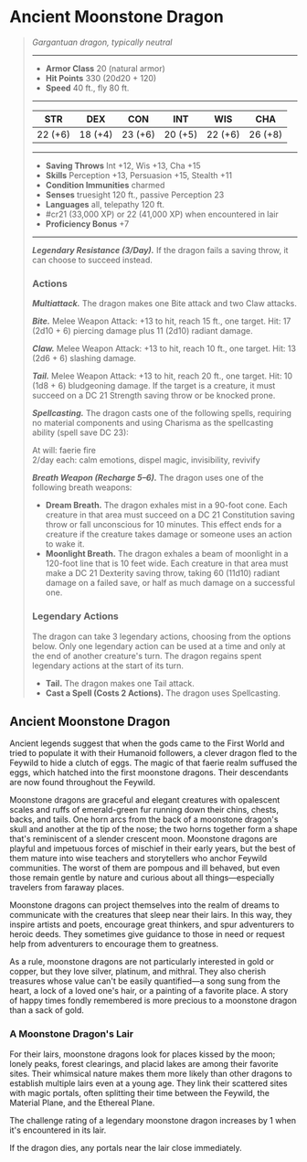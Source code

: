 # Ancient Moonstone Dragon
>*Gargantuan dragon, typically neutral*
>___
>- **Armor Class** 20 (natural armor)
>- **Hit Points** 330 (20d20 + 120)
>- **Speed** 40 ft., fly 80 ft.
>___
>|STR|DEX|CON|INT|WIS|CHA|
>|:---:|:---:|:---:|:---:|:---:|:---:|
>|22 (+6)|18 (+4)|23 (+6)|20 (+5)|22 (+6)|26 (+8)|
>___
>- **Saving Throws** Int +12, Wis +13, Cha +15
>- **Skills** Perception +13, Persuasion +15, Stealth +11
>- **Condition Immunities** charmed
>- **Senses** truesight 120 ft., passive Perception 23
>- **Languages** all, telepathy 120 ft.
>- #cr21 (33,000 XP) or 22 (41,000 XP) when encountered in lair
>- **Proficiency Bonus** +7
>___
>***Legendary Resistance (3/Day).*** If the dragon fails a saving throw, it can choose to succeed instead.  
>
>### Actions
>***Multiattack.*** The dragon makes one Bite attack and two Claw attacks.  
>
>***Bite.*** Melee Weapon Attack: +13 to hit, reach 15 ft., one target. Hit: 17 (2d10 + 6) piercing damage plus 11 (2d10) radiant damage.  
>
>***Claw.*** Melee Weapon Attack: +13 to hit, reach 10 ft., one target. Hit: 13 (2d6 + 6) slashing damage.  
>
>***Tail.*** Melee Weapon Attack: +13 to hit, reach 20 ft., one target. Hit: 10 (1d8 + 6) bludgeoning damage. If the target is a creature, it must succeed on a DC 21 Strength saving throw or be knocked prone.  
>
>***Spellcasting.*** The dragon casts one of the following spells, requiring no material components and using Charisma as the spellcasting ability (spell save DC 23):  
>
>At will: faerie fire  
>2/day each: calm emotions, dispel magic, invisibility, revivify  
>
>
>***Breath Weapon (Recharge 5–6).*** The dragon uses one of the following breath weapons:  
>- **Dream Breath.** The dragon exhales mist in a 90-foot cone. Each creature in that area must succeed on a DC 21 Constitution saving throw or fall unconscious for 10 minutes. This effect ends for a creature if the creature takes damage or someone uses an action to wake it.
>- **Moonlight Breath.** The dragon exhales a beam of moonlight in a 120-foot line that is 10 feet wide. Each creature in that area must make a DC 21 Dexterity saving throw, taking 60 (11d10) radiant damage on a failed save, or half as much damage on a successful one.
>
>
>### Legendary Actions
>The dragon can take 3 legendary actions, choosing from the options below. Only one legendary action can be used at a time and only at the end of another creature's turn. The dragon regains spent legendary actions at the start of its turn.
>
>- **Tail.** The dragon makes one Tail attack.
>- **Cast a Spell (Costs 2 Actions).** The dragon uses Spellcasting.

## Ancient Moonstone Dragon

Ancient legends suggest that when the gods came to the First World and tried to populate it with their Humanoid followers, a clever dragon fled to the Feywild to hide a clutch of eggs. The magic of that faerie realm suffused the eggs, which hatched into the first moonstone dragons. Their descendants are now found throughout the Feywild.

Moonstone dragons are graceful and elegant creatures with opalescent scales and ruffs of emerald-green fur running down their chins, chests, backs, and tails. One horn arcs from the back of a moonstone dragon's skull and another at the tip of the nose; the two horns together form a shape that's reminiscent of a slender crescent moon. Moonstone dragons are playful and impetuous forces of mischief in their early years, but the best of them mature into wise teachers and storytellers who anchor Feywild communities. The worst of them are pompous and ill behaved, but even those remain gentle by nature and curious about all things—especially travelers from faraway places.

Moonstone dragons can project themselves into the realm of dreams to communicate with the creatures that sleep near their lairs. In this way, they inspire artists and poets, encourage great thinkers, and spur adventurers to heroic deeds. They sometimes give guidance to those in need or request help from adventurers to encourage them to greatness.

As a rule, moonstone dragons are not particularly interested in gold or copper, but they love silver, platinum, and mithral. They also cherish treasures whose value can't be easily quantified—a song sung from the heart, a lock of a loved one's hair, or a painting of a favorite place. A story of happy times fondly remembered is more precious to a moonstone dragon than a sack of gold.

### A Moonstone Dragon's Lair
For their lairs, moonstone dragons look for places kissed by the moon; lonely peaks, forest clearings, and placid lakes are among their favorite sites. Their whimsical nature makes them more likely than other dragons to establish multiple lairs even at a young age. They link their scattered sites with magic portals, often splitting their time between the Feywild, the Material Plane, and the Ethereal Plane.

The challenge rating of a legendary moonstone dragon increases by 1 when it's encountered in its lair.

If the dragon dies, any portals near the lair close immediately.